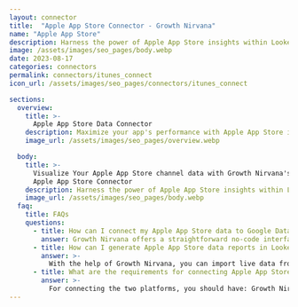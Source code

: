 ```yaml
---
layout: connector
title:  "Apple App Store Connector - Growth Nirvana"
name: "Apple App Store"
description: Harness the power of Apple App Store insights within Looker Studio to drive informed decisions and app success.
image: /assets/images/seo_pages/body.webp
date: 2023-08-17
categories: connectors
permalink: connectors/itunes_connect
icon_url: /assets/images/seo_pages/connectors/itunes_connect

sections:
  overview:
    title: >-
      Apple App Store Data Connector
    description: Maximize your app's performance with Apple App Store integration. Seamlessly merge Apple App Store's performance data with Looker Studio's analytical prowess, translating downloads and interactions into actionable insights.
    image_url: /assets/images/seo_pages/overview.webp

  body:
    title: >-
      Visualize Your Apple App Store channel data with Growth Nirvana's
      Apple App Store Connector
    description: Harness the power of Apple App Store insights within Looker Studio to drive informed decisions and app success.
    image_url: /assets/images/seo_pages/body.webp
  faq:
    title: FAQs
    questions:
      - title: How can I connect my Apple App Store data to Google Data Studio/Looker Studio?
        answer: Growth Nirvana offers a straightforward no-code interface to connect to Apple App Store data sources.
      - title: How can I generate Apple App Store data reports in Looker Studio?
        answer: >-
          With the help of Growth Nirvana, you can import live data from Apple App Store into Looker Studio. These data can be viewed in charts, tables, and dashboards to generate branded reports that can be shared instantly.
      - title: What are the requirements for connecting Apple App Store and Looker Studio?
        answer: >-
          For connecting the two platforms, you should have: Growth Nirvana Account and Apple App Store Ads Account
---
```

